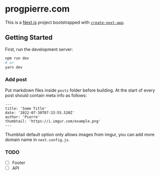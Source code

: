 # progpierre.com

This is a [Next.js](https://nextjs.org/) project bootstrapped with [`create-next-app`](https://github.com/vercel/next.js/tree/canary/packages/create-next-app).

## Getting Started

First, run the development server:

```bash
npm run dev
# or
yarn dev
```

### Add post

Put markdown files inside `posts` folder before building. 
At the start of every post should contain meta info as follows:
```
---
title: 'Some Title'
date: '2022-07-30T07:33:55.520Z'
author: 'Pierre'
thumbtail: 'https://i.imgur.com/example.png'
---
```
Thumbtail default option only allows images from imgur, you can add more domain name in `next.config.js`.

### TODO
- [ ] Footer
- [ ] API
